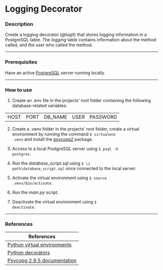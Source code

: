 # Logging Decorator
<h3> Description </h3>
<p> 
  Create a logging decorator (<em>@logit</em>) that stores logging information in a PostgreSQL table. 
  The <em>logging</em> table contains information about the method called, and the user who called the method.
</p>
<hr>

<h3>Prerequisites</h3>
Have an active <a href="https://www.postgresql.org/" target="_blank">PostgreSQL</a> server running locally.
<hr>

<h3>How to use</h3>

1) Create an .env file in the projects' root folder containing the following database-related variables:

<table>
  <tr>
    <td>HOST</td>
    <td>PORT</td>
    <td>DB_NAME</td>
    <td>USER</td>
    <td>PASSWORD</td>
  </tr>
</table>

2) Create a .venv folder in the projects' root folder, create a virtual environment by running the command <code>$ virtualenv .venv</code> and install the <a href="https://pypi.org/project/psycopg2/" target="_blank"><em>psycopg2</em></a> package.

3) Access to a local PostgreSQL server using <code>$ psql -U postgres</code>.

4) Run the <em>database_script.sql</em> using <code>$ \i path\database_script.sql</code> once connected to the local server.

5) Activate the virtual environment using <code>$ source .venv/bin/activate</code>.

6) Run the <em>main.py</em> script.

7) Deactivate the virtual environment using <code>$ deactivate</code>.

<hr>
<h3>References</h3>
<table>
<thead>
  <tr>
    <th>References</th>
  </tr>
</thead>
<tbody>
  <tr>
    <td>
      <a href="https://book.pythontips.com/en/latest/virtual_environment.html" target="_blank">Python virtual environments</a>
    </td>
  </tr>
  <tr>
    <td>
      <a href="https://book.pythontips.com/en/latest/decorators.html" target="_blank">Python decorators</a>
    </td>
  </tr>
  <tr>
    <td>
      <a href="https://www.psycopg.org/docs/" target="_blank">Psycopg 2.9.5 documentation</a>
    </td>
  </tr>
 </tbody>
 </table>

